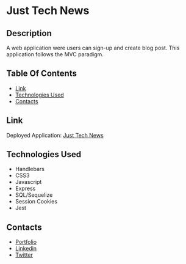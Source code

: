 # Just Tech News

## Description
A web application were users can sign-up and create blog post. This application follows the MVC paradigm.

## Table Of Contents
- [Link](#link)
- [Technologies Used](#technology-used)
- [Contacts](#contact)

## Link
Deployed Application: <a href='https://mighty-stream-93793.herokuapp.com/'> Just Tech News </a>

## Technologies Used
 - Handlebars
 - CSS3
 - Javascript
 - Express
 - SQL/Sequelize
 - Session Cookies
 - Jest

## Contacts
- <a href='https://alexurielcontreras.github.io/alex-website/'> Portfolio</a>
- <a href='https://www.linkedin.com/in/alex-contreras-/'> Linkedin</a>
- <a href='https://twitter.com/AUC829'> Twitter </a>